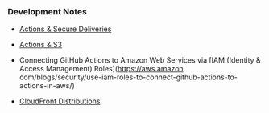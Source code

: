 <br>

### Development Notes

* [Actions & Secure Deliveries](https://docs.github.com/en/actions/deployment/security-hardening-your-deployments/configuring-openid-connect-in-amazon-web-services)
* [Actions & S3](https://docs.github.com/en/actions/deployment/security-hardening-your-deployments/configuring-openid-connect-in-amazon-web-services#requesting-the-access-token)
* Connecting GitHub Actions to Amazon Web Services via [IAM (Identity & Access Management) Roles](https://aws.amazon.  com/blogs/security/use-iam-roles-to-connect-github-actions-to-actions-in-aws/)

* [CloudFront Distributions](https://docs.aws.amazon.com/AmazonCloudFront/latest/DeveloperGuide/distribution-web-values-specify.html)

<br>
<br>

<br>
<br>

<br>
<br>

<br>
<br>
